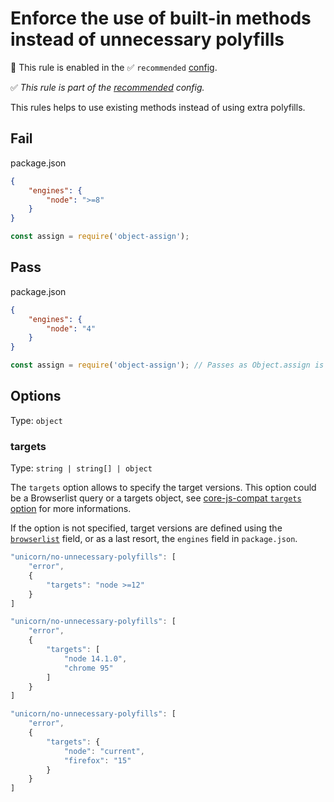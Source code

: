 # Enforce the use of built-in methods instead of unnecessary polyfills

💼 This rule is enabled in the ✅ `recommended` [config](https://github.com/sindresorhus/eslint-plugin-unicorn#preset-configs).

<!-- end auto-generated rule header -->

<!-- Do not manually modify RULE_NOTICE part. Run: `npm run generate-rule-notices` -->
<!-- RULE_NOTICE -->

✅ _This rule is part of the [recommended](https://github.com/sindresorhus/eslint-plugin-unicorn#recommended-config) config._

<!-- /RULE_NOTICE -->

This rules helps to use existing methods instead of using extra polyfills.

## Fail

package.json

```json
{
	"engines": {
		"node": ">=8"
	}
}
```

```js
const assign = require('object-assign');
```

## Pass

package.json

```json
{
	"engines": {
		"node": "4"
	}
}
```

```js
const assign = require('object-assign'); // Passes as Object.assign is not supported
```

## Options

Type: `object`

### targets

Type: `string | string[] | object`

The `targets` option allows to specify the target versions. This option could be a Browserlist query or a targets object, see [core-js-compat `targets` option](https://github.com/zloirock/core-js/tree/HEAD/packages/core-js-compat#targets-option) for more informations.

If the option is not specified, target versions are defined using the [`browserlist`](https://browsersl.ist) field, or as a last resort, the `engines` field in `package.json`.

```js
"unicorn/no-unnecessary-polyfills": [
	"error",
	{
		"targets": "node >=12"
	}
]
```

```js
"unicorn/no-unnecessary-polyfills": [
	"error",
	{
		"targets": [
			"node 14.1.0",
			"chrome 95"
		]
	}
]
```

```js
"unicorn/no-unnecessary-polyfills": [
	"error",
	{
		"targets": {
			"node": "current",
			"firefox": "15"
		}
	}
]
```
